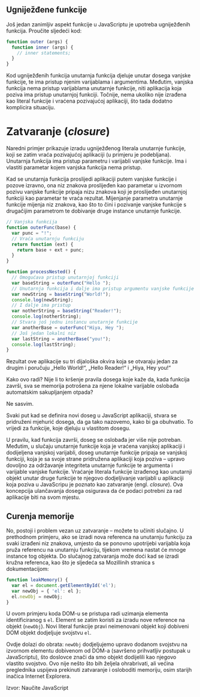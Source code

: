 
## Ugniježđene funkcije

Još jedan zanimljiv aspekt funkcije u JavaScriptu je upotreba ugniježđenih funkcija. Proučite sljedeći kod:

```js
function outer (args) {
  function inner (args) {
    // inner statements;
  }
}
```

Kod ugniježđenih funkcija unutarnja funkcija djeluje unutar dosega vanjske funkcije, te ima pristup njenim varijablama i argumentima. Međutim, vanjska funkcija nema pristup varijablama unutarnje funkcije, niti aplikacija koja poziva ima pristup unutarnjoj funkciji. Točnije, nema ukoliko nije izrađena kao literal funkcije i vraćena pozivajućoj aplikaciji, što tada dodatno komplicira situaciju.

# Zatvaranje (*closure*)

Naredni primjer prikazuje izradu ugniježđenog literala unutarnje funkcije, koji se zatim vraća pozivajućoj aplikaciji (u primjeru je podebljana). Unutarnja funkcija ima pristup parametru i varijabli vanjske funkcije. Ima i vlastiti parametar kojem vanjska funkcija nema pristup.

Kad se unutarnja funkcija proslijedi aplikaciji putem vanjske funkcije i pozove izravno, ona niz znakova proslijeđen kao parametar u izvornom pozivu vanjske funkcije pripaja nizu znakova koji je proslijeđen unutarnjoj funkciji kao parametar te vraća rezultat. Mijenjanje parametra unutarnje funkcije mijenja niz znakova, kao što to čini i pozivanje vanjske funkcije s drugačijim parametrom te dobivanje druge instance unutarnje funkcije.

```js
// Vanjska funkcija
function outerFunc(base) {
  var punc = "!";
  // Vraća unutarnju funkciju
  return function (ext) {
    return base + ext + punc;
  }
}

function processNested() {
  // Omogućava pristup unutarnjoj funkciji
  var baseString = outerFunc("Hello ");
  // Unutarnja funkcija i dalje ima pristup argumentu vanjske funkcije
  var newString = baseString("World!");
  console.log(newString);
  // I dalje ima pristup
  var notherString = baseString("Reader!");
  console.log(notherString);
  // Stvara još jednu instancu unutarnje funkcije
  var anotherBase = outerFunc("Hiya, Hey ");
  // Još jedan lokalni niz
  var lastString = anotherBase("you!");
  console.log(lastString);
}
```

Rezultat ove aplikacije su tri dijaloška okvira koja se otvaraju jedan za drugim i poručuju „Hello World!“, „Hello Reader!“ i „Hiya, Hey you!“

Kako ovo radi? Nije li to kršenje pravila dosega koje kaže da, kada funkcija završi, sva se memorija potrošena za njene lokalne varijable oslobađa automatskim sakupljanjem otpada?

Ne sasvim.

Svaki put kad se definira novi doseg u JavaScript aplikaciji, stvara se pridruženi mjehurić dosega, da ga tako nazovemo, kako bi ga obuhvatio. To vrijedi za funkcije, koje djeluju u vlastitom dosegu.

U pravilu, kad funkcija završi, doseg se oslobađa jer više nije potreban. Međutim, u slučaju unutarnje funkcije koja je vraćena vanjskoj aplikaciji i dodijeljena vanjskoj varijabli, doseg unutarnje funkcije pripaja se vanjskoj funkciji, koja je sa svoje strane pridružena aplikaciji koja poziva – upravo dovoljno za održavanje integriteta unutarnje funkcije te argumenta i varijable vanjske funkcije. Vraćanje literala funkcije izrađenog kao unutarnji objekt unutar druge funkcije te njegovo dodjeljivanje varijabli u aplikaciji koja poziva u JavaScripu je poznato kao zatvaranje (engl. *closure*). Ova koncepcija ulančavanja dosega osigurava da će podaci potrebni za rad aplikacije biti na svom mjestu.

## Curenja memorije

No, postoji i problem vezan uz zatvaranje – možete to učiniti slučajno. U prethodnom primjeru, ako se izradi nova referenca na unutarnju funkciju za svaki izrađeni niz znakova, umjesto da se ponovno upotrijebi varijabla koja pruža referencu na unutarnju funkciju, tijekom vremena nastat će mnoge instance tog objekta. Do slučajnog zatvaranja može doći kad se izradi kružna referenca, kao što je sljedeća sa Mozillinih stranica s dokumentacijom:

```js
function leakMemory() {
  var el = document.getElementById('el');
  var newObj = { 'el': el };
  el.newObj = newObj;
}
```

U ovom primjeru koda DOM-u se pristupa radi uzimanja elementa identificiranog s `el`. Element se zatim koristi za izradu nove reference na objekt (`newObj`). Novi literal funkcije pravi neimenovani objekt koji dobiveni DOM objekt dodjeljuje svojstvu `el`.

Ovdje dolazi do obrata: `newObj` dodjeljujemo upravo dodanom svojstvu na izvornom elementu dobivenom od DOM-a (savršeno prihvatljiv postupak u JavaScriptu), što doslovce znači da smo objekt dodijelili kao njegovo vlastito svojstvo. Ovo nije nešto što bih željela ohrabrivati, ali većina preglednika uspijeva prekinuti zatvaranje i osloboditi memoriju, osim starijh inačica Internet Explorera.


Izvor: Naučite JavaScript
